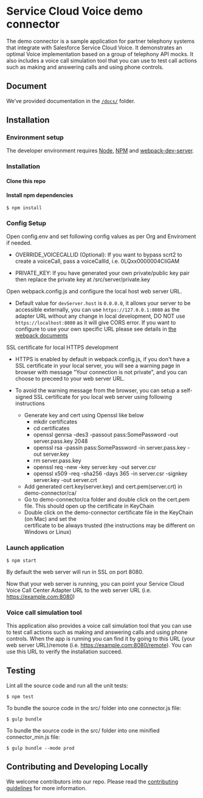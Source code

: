 # Service Cloud Voice demo connector
The demo connector is a sample application for partner telephony systems that integrate with Salesforce Service Cloud Voice. It demonstrates an optimal Voice implementation based on a group of telephony API mocks. It also includes a voice call simulation tool that you can use to test call actions such as making and answering calls and using phone controls.

## Document
We’ve provided documentation in the [`/docs/`](https://github.com/salesforce/demo-scv-connector/tree/master/docs) folder.

## Installation

### Environment setup
The developer environment requires [Node](https://nodejs.org/en/download/), [NPM](https://docs.npmjs.com/cli/install) and [webpack-dev-server](https://webpack.github.io/docs/webpack-dev-server.html). 


### Installation
#### Clone this repo
#### Install npm dependencies

```
$ npm install
```

### Config Setup 
Open config.env and set following config values as per Org and Enviroment if needed.

- OVERRIDE_VOICECALLID (Optional): If you want to bypass scrt2 to create a voiceCall, pass a voiceCallId, i.e. 0LQxx0000004CIiGAM
	
- PRIVATE_KEY: If you have generated your own private/public key pair then replace the private key at /src/server/private.key

Open webpack.config.js and configure the local host web server URL.

- Default value for `devServer.host` is `0.0.0.0`, it allows your server to be accessible externally, you can use `https://127.0.0.1:8080` as the adapter URL without any change in local development, DO NOT use `https://localhost:8080` as it will give CORS error. If you want to configure to use your own specific URL please see details in [the webpack documents](https://webpack.js.org/configuration/dev-server/#devserverhost)

SSL certificate for local HTTPS development

- HTTPS is enabled by default in webpack.config.js, if you don't have a SSL certificate in your local server, you will see a warning page in browser with message "Your connection is not private", and you can choose to preceed to your web server URL.

- To avoid the warning message from the browser, you can setup a self-signed SSL certificate for you local web server using following instructions 
	- Generate key and cert using Openssl like below 
		- mkdir certificates
		- cd certificates
		- openssl genrsa -des3 -passout pass:SomePassword -out server.pass.key 2048
		- openssl rsa -passin pass:SomePassword -in server.pass.key -out server.key
		- rm server.pass.key
		- openssl req -new -key server.key -out server.csr
		- openssl x509 -req -sha256 -days 365 -in server.csr -signkey server.key -out server.crt	
	- Add generated cert.key(server.key) and cert.pem(server.crt) in demo-connector/ca/	
	- Go to demo-connector/ca folder and double click on the cert.pem file. This should open up the certificate in KeyChain
	- Double click on the demo-connector certificate file in the KeyChain (on Mac) and set the 	
	certificate to be always trusted (the instructions may be different on Windows or Linux)
	
### Launch application 
 
```
$ npm start
```

By default the web server will run in SSL on port 8080. 

Now that your web server is running, you can point your Service Cloud Voice Call Center Adapter URL to the web server URL (i.e. https://example.com:8080)

### Voice call simulation tool
This application also provides a voice call simulation tool that you can use to test call actions such as making and answering calls and using phone controls. When the app is running you can find it by going to this URL {your web server URL}/remote (i.e. https://example.com:8080/remote). You can use this URL to verify the installation succeed.

## Testing
Lint all the source code and run all the unit tests:
```
$ npm test
```
To bundle the source code in the src/ folder into one connector.js file:
```
$ gulp bundle
```
To bundle the source code in the src/ folder into one minified connector_min.js file:
```
$ gulp bundle --mode prod
```

## Contributing and Developing Locally
We welcome contributors into our repo. Please read the [contributing guidelines](https://github.com/salesforce/demo-scv-connector/blob/master/CONTRIBUTING.md) for more information.
